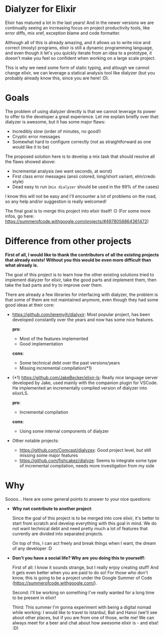 # Dialyzer for Elixir

Elixir has matured a lot in the last years! And in the newer versions we are continually seeing an increasing focus on
project productivity tools, like error diffs, mix xref, exception blame and code formatter.

Although all of this is already amazing, and it allows us to write nice and correct (mosty) programs, elixir is still
a dynamic programming language, and even though it let's you quickly iterate from an idea to a prototype,
it doesn't make you feel so confident when working on a large scale project.

This is why we need some form of static typing, and altough we cannot change elixir, we can leverage a statical analysis tool
like dialyzer (but you probably already know this, since you are here! :D).

# Goals

The problem of using dialyzer directly is that we cannot leverage its power to offer to the developer a great experience.
Let me explain briefly over that: dialyzer is awesome, but it has some major flaws:
- Incredibly slow (order of minutes, no good!)
- Cryptic error messages
- Somewhat hard to configure correctly (not as straightforward as one would like it to be)

The proposed solution here is to develop a mix task that should resolve all the flaws showed above:
- Incremental analysis (we want seconds, at worst)
- First class error messages (ansii colored, long/short variant, elm/credo style)
- Dead easy to run (`mix dialyzer` should be used in the 99% of the cases)

I know this will not be easy and I'll encounter a lot of problems on the road, so any help and/or
suggestion is really welcomed!

The final goal is to merge this project into elixir itself! :D
(For some more infos, go here: https://summerofcode.withgoogle.com/projects/#4978058864361472)

# Difference from other projects

**First of all, I would like to thank the contributors of all the existing projects that already exists! Without you this would be even more difficult than what already is.**

The goal of this project is to learn how the other existing solutions tried to implement dialyzer for elixir,
take the good parts and implement them, then take the bad parts and try to improve over them.

There are already a few libraries for interfacing with dialyzer, the problem is that some of them are
not maintained anymore, even though they had some good ideas at their core:

- https://github.com/jeremyjh/dialyxir:
  Most popular project, has been developed constantly over the years and now has some nice features.

  **pro**:
    - Most of the features implemented
    - Good implementation

  **cons**:
    - Some technical debt over the past versions/years
    - Missing incremental compilation(*1)

- (*1) https://github.com/JakeBecker/elixir-ls:
  Really nice language server developed by Jake, used mainly with the companion plugin for VSCode. He implemented an incrementally compiled version of dialyzer into elixirLS.

  **pro**:
    - Incremental compilation

  **cons**:
    - Using some internal components of dialyzer

- Other notable projects:
  - https://github.com/Comcast/dialyzex: Good project level, but still missing some major features
  - https://github.com/fishcakez/dialyze: Seems to integrate some type of incremental compilation, needs more investigation from my side

# Why

Soooo... Here are some general points to answer to your nice questions:
- **Why not contribute to another project**:

  Since the goal of this project is to be merged into core elixir, it's better to start from scratch and develop everything
  with this goal in mind. We do not want technical debt and need pretty much a lot of features that currently are divided into
  separated projects.

  On top of this, I can act freely and break things when I want, the dream of any developer :D

- **Don't you have a social life? Why are you doing this to yourself!**:

  First of all: I know it sounds strange, but I really enjoy creating stuff! And it gets even better when you are paid to do so!
  For those who don't know, this is going to be a project under the Google Summer of Code (https://summerofcode.withgoogle.com/).

  Second: I'll be working on something I've really wanted for a long time to be present in elixir!

  Third: This summer I'm gonna experiment with being a digital nomad while working:
  I would like to travel to Istanbul, Bali and Hanoi (we'll see about other places, but if you are from one of those, write me!
  We can always meet for a beer and chat about how awesome elixir is - and else! :D)
